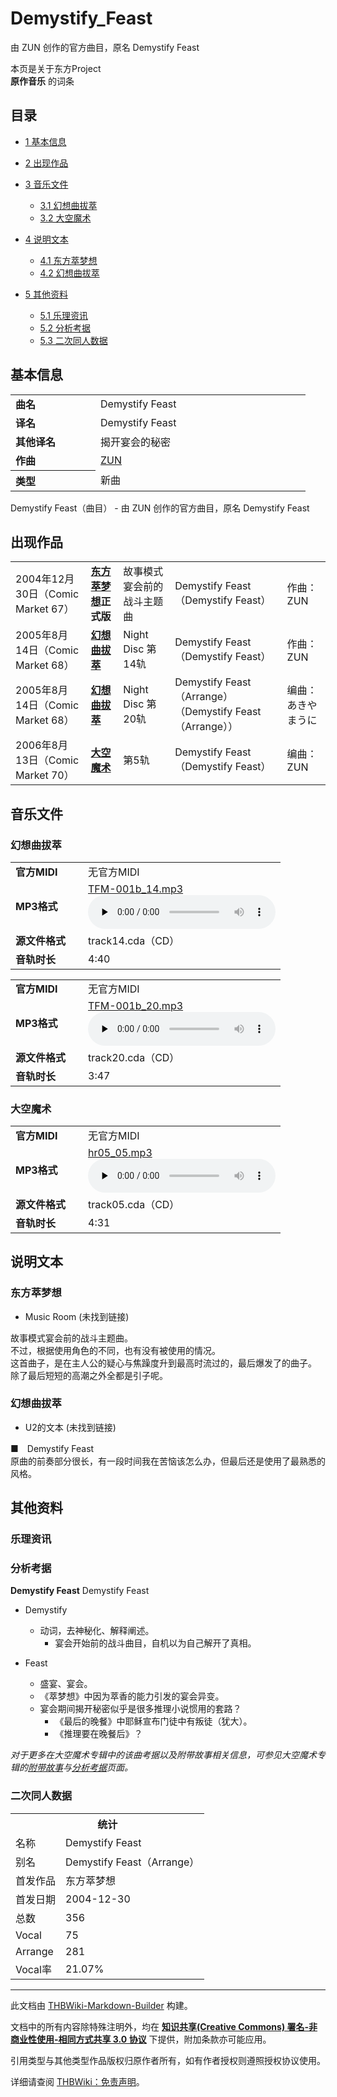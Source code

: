 # Demystify_Feast

<!-- source html: G:\repos\THBWiki-Markdown-Builder\THBWikiMarkdown\Temp\main\7\75\ns0%3ADemystify_Feast.html -->

由 ZUN 创作的官方曲目，原名 Demystify Feast

本页是关于东方Project  
 **原作音乐** 的词条
## 目录

- [1 基本信息](#基本信息)
- [2 出现作品](#出现作品)
- [3 音乐文件](#音乐文件)

  - [3.1 幻想曲拔萃](#幻想曲拔萃)
  - [3.2 大空魔术](#大空魔术)



- [4 说明文本](#说明文本)

  - [4.1 东方萃梦想](#东方萃梦想)
  - [4.2 幻想曲拔萃](#幻想曲拔萃_2)



- [5 其他资料](#其他资料)

  - [5.1 乐理资讯](#乐理资讯)
  - [5.2 分析考据](#分析考据)
  - [5.3 二次同人数据](#二次同人数据)







## 基本信息

<table><tbody><tr><td style="width:120px"><b>曲名</b></td><td style="width:320px">Demystify Feast</td></tr><tr><td><b>译名</b></td><td>Demystify Feast</td></tr><tr><td><b>其他译名</b></td><td>揭开宴会的秘密</td></tr><tr><td><b>作曲</b></td><td><a href="./ZUN.md" title="ZUN">ZUN</a></td></tr><tr><th style="text-align: left;"><b>类型</b></th><td>新曲</td></tr></tbody></table>

Demystify Feast（曲目） - 由 ZUN 创作的官方曲目，原名 Demystify Feast
## 出现作品

<table>
<tbody><tr><td>2004年12月30日（Comic Market 67）</td><td><b><a href="./东方萃梦想.md" title="东方萃梦想">东方萃梦想</a>正式版</b></td><td>故事模式宴会前的战斗主题曲</td><td style="padding-left:5px;">Demystify Feast（Demystify Feast）</td><td style="padding-left:10px;">作曲：ZUN</td></tr>
<tr><td>2005年8月14日（Comic Market 68）</td><td><b><a href="./幻想曲拔萃.md" title="幻想曲拔萃">幻想曲拔萃</a></b></td><td>Night Disc 第14轨</td><td style="padding-left:5px;">Demystify Feast（Demystify Feast）</td><td style="padding-left:10px;">作曲：ZUN</td></tr>
<tr><td>2005年8月14日（Comic Market 68）</td><td><b><a href="./幻想曲拔萃.md" title="幻想曲拔萃">幻想曲拔萃</a></b></td><td>Night Disc 第20轨</td><td style="padding-left:5px;">Demystify Feast（Arrange）（Demystify Feast（Arrange））</td><td style="padding-left:10px;">编曲：あきやまうに</td></tr>
<tr><td>2006年8月13日（Comic Market 70）</td><td><b><a href="./大空魔术.md" title="大空魔术">大空魔术</a></b></td><td>第5轨</td><td style="padding-left:5px;">Demystify Feast（Demystify Feast）</td><td style="padding-left:10px;">编曲：ZUN</td></tr>
</tbody></table>


## 音乐文件
### 幻想曲拔萃

<table><tbody><tr class="mw-empty-elt"></tr><tr><td width="100"><b>官方MIDI</b></td><td>无官方MIDI</td></tr><tr><td><b>MP3格式</b></td><td><a href="./文件-TFM-001b_14.mp3.md" title="文件:TFM-001b 14.mp3">TFM-001b_14.mp3</a><br><audio src="https://upload.thwiki.cc/a/a3/TFM-001b_14.mp3" loop="" controls="" preload="none"></audio></td></tr><tr><td><b>源文件格式</b></td><td>track14.cda（CD）</td></tr><tr><td><b>音轨时长</b></td><td>4:40</td></tr></tbody></table>

	

<table><tbody><tr class="mw-empty-elt"></tr><tr><td width="100"><b>官方MIDI</b></td><td>无官方MIDI</td></tr><tr><td><b>MP3格式</b></td><td><a href="./文件-TFM-001b_20.mp3.md" title="文件:TFM-001b 20.mp3">TFM-001b_20.mp3</a><br><audio src="https://upload.thwiki.cc/0/04/TFM-001b_20.mp3" loop="" controls="" preload="none"></audio></td></tr><tr><td><b>源文件格式</b></td><td>track20.cda（CD）</td></tr><tr><td><b>音轨时长</b></td><td>3:47</td></tr></tbody></table>


### 大空魔术

<table><tbody><tr class="mw-empty-elt"></tr><tr><td width="100"><b>官方MIDI</b></td><td>无官方MIDI</td></tr><tr><td><b>MP3格式</b></td><td><a href="./文件-hr05_05.mp3.md" title="文件:hr05 05.mp3">hr05_05.mp3</a><br><audio src="https://upload.thwiki.cc/c/ce/hr05_05.mp3" loop="" controls="" preload="none"></audio></td></tr><tr><td><b>源文件格式</b></td><td>track05.cda（CD）</td></tr><tr><td><b>音轨时长</b></td><td>4:31</td></tr></tbody></table>


## 说明文本
### 东方萃梦想
- Music Room (未找到链接)

故事模式宴会前的战斗主题曲。  
不过，根据使用角色的不同，也有没有被使用的情况。  
这首曲子，是在主人公的疑心与焦躁度升到最高时流过的，最后爆发了的曲子。  
除了最后短短的高潮之外全都是引子呢。
### 幻想曲拔萃
- U2的文本 (未找到链接)

■　Demystify Feast  
原曲的前奏部分很长，有一段时间我在苦恼该怎么办，但最后还是使用了最熟悉的风格。
## 其他资料
### 乐理资讯
### 分析考据
  
 **Demystify Feast**  Demystify Feast
  

- Demystify
  - 动词，去神秘化、解释阐述。
    - 宴会开始前的战斗曲目，自机以为自己解开了真相。


- Feast
  - 盛宴、宴会。
  - 《萃梦想》中因为萃香的能力引发的宴会异变。
  - 宴会期间揭开秘密似乎是很多推理小说惯用的套路？
    - 《最后的晚餐》中耶稣宣布门徒中有叛徒（犹大）。
    - 《推理要在晚餐后》？  
  




  
 *对于更多在大空魔术专辑中的该曲考据以及附带故事相关信息，可参见大空魔术专辑的[附带故事](./大空魔术-附带故事.md)与[分析考据](./大空魔术-分析考据.md)页面。* 
  

### 二次同人数据

<table><tbody><tr><th colspan="2">统计</th></tr>
<tr><td>名称</td><td>Demystify Feast</td></tr>
<tr><td>别名</td><td>Demystify Feast（Arrange）</td></tr>
<tr><td>首发作品</td><td>东方萃梦想</td></tr>
<tr><td>首发日期</td><td>2004-12-30</td></tr>
<tr><td>总数</td><td>356</td></tr>
<tr><td>Vocal</td><td>75</td></tr>
<tr><td>Arrange</td><td>281</td></tr>
<tr><td>Vocal率</td><td>21.07%</td></tr>
</tbody></table>




  
  

  





---

此文档由 [THBWiki-Markdown-Builder](https://github.com/Delsin-Yu/THBWiki-Markdown-Builder) 构建。

文档中的所有内容除特殊注明外，均在 [**知识共享(Creative Commons) 署名-非商业性使用-相同方式共享 3.0 协议**](https://creativecommons.org/licenses/by-sa/3.0/deed.zh-hans) 下提供，附加条款亦可能应用。

引用类型与其他类型作品版权归原作者所有，如有作者授权则遵照授权协议使用。

详细请查阅 [THBWiki：免责声明](https://thbwiki.cc/THBWiki:%E5%85%8D%E8%B4%A3%E5%A3%B0%E6%98%8E)。

